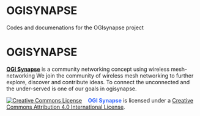 # OGISYNAPSE
Codes and documenations for the OGIsynapse project
# OGISYNAPSE
<a href="http://ogisynapse.appsvertex.com"><strong>OGI Synapse</strong></a> is a community networking concept using wireless mesh-networking 
We join the community of wireless mesh networking to further explore, discover and contribute ideas.
To connect  the unconnected and the under-served is one of our goals in ogisynapse.





<a href="http://creativecommons.org/licenses/by/4.0/" rel="license"><img src="https://i.creativecommons.org/l/by/4.0/88x31.png" alt="Creative Commons License" /></a>    <span style="color: #3366ff;"><strong>OGI Synapse</strong></span> is licensed under a <a href="http://creativecommons.org/licenses/by/4.0/" rel="license">Creative Commons Attribution 4.0 International License</a>.
